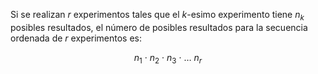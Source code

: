 
Si se realizan $r$ experimentos tales que el $k$-esimo experimento tiene $n_k$ posibles resultados, el número de posibles resultados para la secuencia ordenada de $r$ experimentos es: 

$$n_1\ ·\ n_2\ ·\ n_3\ ·\ \dots\ n_r$$ 